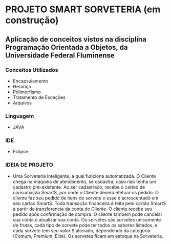 # PROJETO SMART SORVETERIA (em construção)

## Aplicação de conceitos vistos na disciplina Programação Orientada a Objetos, da Universidade Federal Fluminense

### Conceitos Utilizados
- Encapsulamento
- Herança
- Polimorfismo
- Tratamento de Exceções
- Arquivos

### Linguagem 
- JAVA

### IDE
- Eclipse

### IDEIA DE PROJETO
- Uma Sorveteria Inteligente, a qual funciona automatizada. O Cliente chega na máquina de atendimento, se cadastra, caso não tenha um cadastro pré-existente. Ao ser cadastrado, recebe o cartao de consumação SmartS, por onde o Cliente deverá efetuar os pedido. O cliente faz seu pedido de itens de sorvete e esse é acrescentado em seu cartao SmartS. Toda transação financeira é feita pelo cartão SmartS a partir da transferencia da conta do Cliente. O cliente recebe seu pedido após confirmação de compra. O cliente também pode cancelar sua conta e atualizar sua conta. Os sorvetes são sorvetes unicamente de frutas, cada tipo de sorvete pode ter todos os sabores listados, e cada sorvete tem seu valor $ alterado, dependendo da categoria (Comum, Premium, Elite). Os sorvetes ficam em estoque na Sorveteria.
